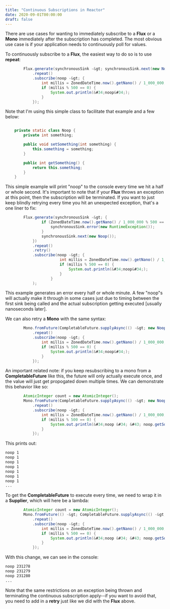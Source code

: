 ```yaml
---
title: "Continuous Subscriptions in Reactor"
date: 2020-09-01T00:00:00
draft: false
---
```


There are use cases for wanting to immediately subscribe to a **Flux** or a **Mono** immediately after the subscription has completed. The most obvious use case is if your application needs to continuously poll for values.

To continuously subscribe to a **Flux**, the easiest way to do so is to use **repeat**:

``` java
        Flux.generate(synchronousSink -&gt; synchronousSink.next(new Noop()))
            .repeat()
            .subscribe(noop -&gt; {
                int millis = ZonedDateTime.now().getNano() / 1_000_000;
                if (millis % 500 == 0) {
                    System.out.println(&#34;noop&#34;);
                }
            });

```

Note that I&#39;m using this simple class to facilitate that example and a few below:

``` java

    private static class Noop {
        private int something;

        public void setSomething(int something) {
            this.something = something;
        }

        public int getSomething() {
            return this.something;
        }
    }

```

This simple example will print &#34;noop&#34; to the console every time we hit a half or whole second. It&#39;s important to note that if your **Flux** throws an exception at this point, then the subscription will be terminated. If you want to just keep blindly retrying every time you hit an unexpected exception, that&#39;s a one liner to fix:

``` java
        Flux.generate(synchronousSink -&gt; {
                if (ZonedDateTime.now().getNano() / 1_000_000 % 500 == 0) {
                    synchronousSink.error(new RuntimeException());
                }
                synchronousSink.next(new Noop());
            })
            .repeat()
            .retry()
            .subscribe(noop -&gt; {
                        int millis = ZonedDateTime.now().getNano() / 1_000_000;
                        if (millis % 500 == 0) {
                            System.out.println(&#34;noop&#34;);
                        }
                    }
            );

```

This example generates an error every half or whole minute. A few &#34;noop&#34;s will actually make it through in some cases just due to timing between the first sink being called and the actual subscription getting executed \[usually nanoseconds later\].

We can also retry a **Mono** with the same syntax:

``` java
        Mono.fromFuture(CompletableFuture.supplyAsync(() -&gt; new Noop()))
            .repeat()
            .subscribe(noop -&gt; {
                int millis = ZonedDateTime.now().getNano() / 1_000_000;
                if (millis % 500 == 0) {
                    System.out.println(&#34;noop&#34;);
                }
            });

```

An important related note: if you keep resubscribing to a mono from a **CompletableFuture** like this, the future will only actually execute once, and the value will just get propogated down multiple times. We can demonstrate this behavior like so:

``` java
        AtomicInteger count = new AtomicInteger();
        Mono.fromFuture(CompletableFuture.supplyAsync(() -&gt; new Noop() {{ setSomething(count.incrementAndGet()); }}))
            .repeat()
            .subscribe(noop -&gt; {
                int millis = ZonedDateTime.now().getNano() / 1_000_000;
                if (millis % 500 == 0) {
                    System.out.println(&#34;noop &#34; &#43; noop.getSomething());
                }
            });

```

This prints out:

``` bash
noop 1
noop 1
noop 1
noop 1
noop 1
noop 1
noop 1
...

```

To get the **CompletableFuture** to execute every time, we need to wrap it in a **Supplier**, which will here be a lambda:

``` java
        AtomicInteger count = new AtomicInteger();
        Mono.fromFuture(() -&gt; CompletableFuture.supplyAsync(() -&gt; new Noop() {{ setSomething(count.incrementAndGet()); }}))
            .repeat()
            .subscribe(noop -&gt; {
                int millis = ZonedDateTime.now().getNano() / 1_000_000;
                if (millis % 500 == 0) {
                    System.out.println(&#34;noop &#34; &#43; noop.getSomething());
                }
            });

```

With this change, we can see in the console:

``` bash
noop 231278
noop 231279
noop 231280
...

```

Note that the same restrictions on an exception being thrown and terminating the continuous subscription apply--if you want to avoid that, you need to add in a **retry** just like we did with the **Flux** above.



